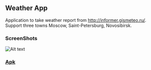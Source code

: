## Weather App
Application to take weather report from http://informer.gismeteo.ru/. Support three towns Moscow, Saint-Petersburg, Novosibirsk.

### ScreenShots
![Alt text](/screenshoots/CombinedScreenshots.png?raw=true)

### [Apk](apk/app-debug.apk)

